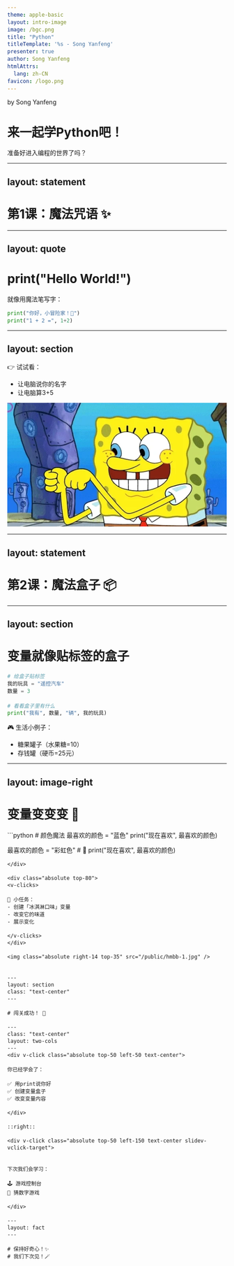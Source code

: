 ```yaml
---
theme: apple-basic
layout: intro-image
image: /bgc.png
title: "Python"
titleTemplate: '%s - Song Yanfeng'
presenter: true
author: Song Yanfeng
htmlAttrs:
  lang: zh-CN
favicon: /logo.png
---
```



<div class="absolute top-10">
  <span  class="font-700">
    by Song Yanfeng
  </span>
</div>

<div  class="absolute bottom-10">
  <h1>来一起学Python吧！</h1>
  <p>准备好进入编程的世界了吗？</p>
</div>

---
layout: statement
---

# 第1课：魔法咒语 ✨

---
layout: quote
---


# print("Hello World!")

就像用魔法笔写字：

```python {none|1|2|}{at:'1'}
print("你好，小冒险家！🐾")
print("1 + 2 =", 1+2) 
```

---
layout: section
---

👉 试试看：
- 让电脑说你的名字
- 让电脑算3+5

<img class="absolute right-17 top-30" src="./public/hmbb-2.webp" />

---
layout: statement
---

# 第2课：魔法盒子 📦

---
layout: section
---

# 变量就像贴标签的盒子



```python {none|1-3|5-6|}
# 给盒子贴标签
我的玩具 = "遥控汽车"
数量 = 3

# 看看盒子里有什么
print("我有", 数量, "辆", 我的玩具)
```

<v-clicks>

🎮 生活小例子：
- 糖果罐子（水果糖=10）
- 存钱罐（硬币=25元）

</v-clicks>


---
layout: image-right
---

# 变量变变变 🎨

<div class="absolute top-30 w-80">
```python
# 颜色魔法
最喜欢的颜色 = "蓝色"
print("现在喜欢", 最喜欢的颜色)

最喜欢的颜色 = "彩虹色"  # 🌈
print("现在喜欢", 最喜欢的颜色)
```
</div>

<div class="absolute top-80">
<v-clicks>

📝 小任务：
- 创建「冰淇淋口味」变量
- 改变它的味道
- 展示变化

</v-clicks>
</div>

<img class="absolute right-14 top-35" src="/public/hmbb-1.jpg" />


---
layout: section
class: "text-center"
---

# 闯关成功！ 🎉

---
class: "text-center"
layout: two-cols
---
<div v-click class="absolute top-50 left-50 text-center">

你已经学会了：

✅ 用print说你好  
✅ 创建变量盒子  
✅ 改变变量内容

</div>

::right::

<div v-click class="absolute top-50 left-150 text-center slidev-vclick-target">


下次我们会学习：

🕹️ 游戏控制台  
🎲 猜数字游戏  

</div>

---
layout: fact
---

# 保持好奇心！✨
# 我们下次见！🪄
